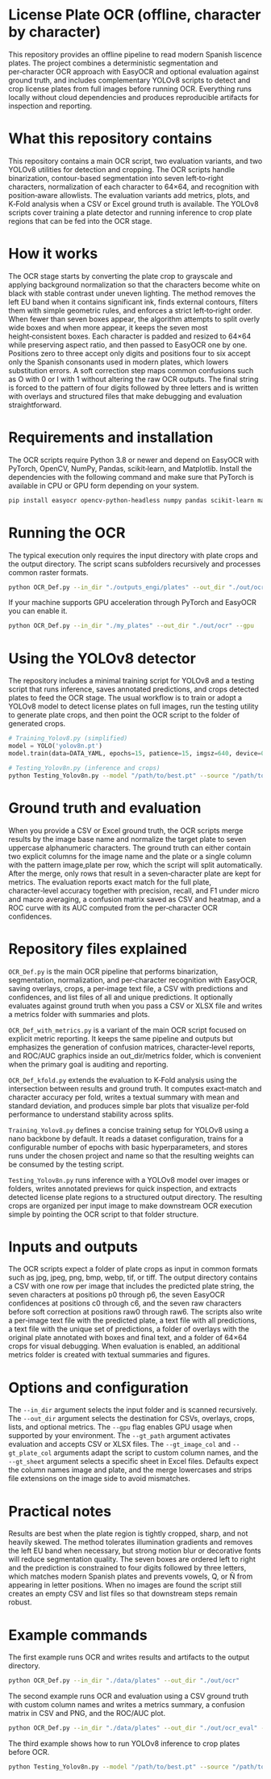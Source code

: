# License Plate OCR (offline, character by character)

This repository provides an offline pipeline to read modern Spanish liscence plates. The project combines a deterministic segmentation and per‑character OCR approach with EasyOCR and optional evaluation against ground truth, and includes complementary YOLOv8 scripts to detect and crop license plates from full images before running OCR. Everything runs locally without cloud dependencies and produces reproducible artifacts for inspection and reporting.

# What this repository contains

This repository contains a main OCR script, two evaluation variants, and two YOLOv8 utilities for detection and cropping. The OCR scripts handle binarization, contour-based segmentation into seven left‑to‑right characters, normalization of each character to 64×64, and recognition with position‑aware allowlists. The evaluation variants add metrics, plots, and K‑Fold analysis when a CSV or Excel ground truth is available. The YOLOv8 scripts cover training a plate detector and running inference to crop plate regions that can be fed into the OCR stage.

# How it works

The OCR stage starts by converting the plate crop to grayscale and applying background normalization so that the characters become white on black with stable contrast under uneven lighting. The method removes the left EU band when it contains significant ink, finds external contours, filters them with simple geometric rules, and enforces a strict left‑to‑right order. When fewer than seven boxes appear, the algorithm attempts to split overly wide boxes and when more appear, it keeps the seven most height‑consistent boxes. Each character is padded and resized to 64×64 while preserving aspect ratio, and then passed to EasyOCR one by one. Positions zero to three accept only digits and positions four to six accept only the Spanish consonants used in modern plates, which lowers substitution errors. A soft correction step maps common confusions such as O with 0 or I with 1 without altering the raw OCR outputs. The final string is forced to the pattern of four digits followed by three letters and is written with overlays and structured files that make debugging and evaluation straightforward.

# Requirements and installation

The OCR scripts require Python 3.8 or newer and depend on EasyOCR with PyTorch, OpenCV, NumPy, Pandas, scikit‑learn, and Matplotlib. Install the dependencies with the following command and make sure that PyTorch is available in CPU or GPU form depending on your system.

```bash
pip install easyocr opencv-python-headless numpy pandas scikit-learn matplotlib
```

# Running the OCR

The typical execution only requires the input directory with plate crops and the output directory. The script scans subfolders recursively and processes common raster formats.

```bash
python OCR_Def.py --in_dir "./outputs_engi/plates" --out_dir "./out/ocr_chars_easyocr_local"
```

If your machine supports GPU acceleration through PyTorch and EasyOCR you can enable it.

```bash
python OCR_Def.py --in_dir "./my_plates" --out_dir "./out/ocr" --gpu
```

# Using the YOLOv8 detector

The repository includes a minimal training script for YOLOv8 and a testing script that runs inference, saves annotated predictions, and crops detected plates to feed the OCR stage. The usual workflow is to train or adopt a YOLOv8 model to detect license plates on full images, run the testing utility to generate plate crops, and then point the OCR script to the folder of generated crops.

```python
# Training_Yolov8.py (simplified)
model = YOLO('yolov8n.pt')
model.train(data=DATA_YAML, epochs=15, patience=15, imgsz=640, device=0, workers=2, batch=16, project=SAVE_ROOT, name="plates_v8n", exist_ok=True)
```

```bash
# Testing_Yolov8n.py (inference and crops)
python Testing_Yolov8n.py --model "/path/to/best.pt" --source "/path/to/images_or_folder" --outdir "/path/to/outputs" --conf 0.50 --imgsz 1280
```

# Ground truth and evaluation

When you provide a CSV or Excel ground truth, the OCR scripts merge results by the image base name and normalize the target plate to seven uppercase alphanumeric characters. The ground truth can either contain two explicit columns for the image name and the plate or a single column with the pattern image,plate per row, which the script will split automatically. After the merge, only rows that result in a seven‑character plate are kept for metrics. The evaluation reports exact match for the full plate, character‑level accuracy together with precision, recall, and F1 under micro and macro averaging, a confusion matrix saved as CSV and heatmap, and a ROC curve with its AUC computed from the per‑character OCR confidences.

# Repository files explained

`OCR_Def.py` is the main OCR pipeline that performs binarization, segmentation, normalization, and per‑character recognition with EasyOCR, saving overlays, crops, a per‑image text file, a CSV with predictions and confidences, and list files of all and unique predictions. It optionally evaluates against ground truth when you pass a CSV or XLSX file and writes a metrics folder with summaries and plots.

`OCR_Def_with_metrics.py` is a variant of the main OCR script focused on explicit metric reporting. It keeps the same pipeline and outputs but emphasizes the generation of confusion matrices, character‑level reports, and ROC/AUC graphics inside an out_dir/metrics folder, which is convenient when the primary goal is auditing and reporting.

`OCR_Def_kfold.py` extends the evaluation to K‑Fold analysis using the intersection between results and ground truth. It computes exact‑match and character accuracy per fold, writes a textual summary with mean and standard deviation, and produces simple bar plots that visualize per‑fold performance to understand stability across splits.

`Training_Yolov8.py` defines a concise training setup for YOLOv8 using a nano backbone by default. It reads a dataset configuration, trains for a configurable number of epochs with basic hyperparameters, and stores runs under the chosen project and name so that the resulting weights can be consumed by the testing script.

`Testing_Yolov8n.py` runs inference with a YOLOv8 model over images or folders, writes annotated previews for quick inspection, and extracts detected license plate regions to a structured output directory. The resulting crops are organized per input image to make downstream OCR execution simple by pointing the OCR script to that folder structure.

# Inputs and outputs

The OCR scripts expect a folder of plate crops as input in common formats such as jpg, jpeg, png, bmp, webp, tif, or tiff. The output directory contains a CSV with one row per image that includes the predicted plate string, the seven characters at positions p0 through p6, the seven EasyOCR confidences at positions c0 through c6, and the seven raw characters before soft correction at positions raw0 through raw6. The scripts also write a per‑image text file with the predicted plate, a text file with all predictions, a text file with the unique set of predictions, a folder of overlays with the original plate annotated with boxes and final text, and a folder of 64×64 crops for visual debugging. When evaluation is enabled, an additional metrics folder is created with textual summaries and figures.

# Options and configuration

The `--in_dir` argument selects the input folder and is scanned recursively. The `--out_dir` argument selects the destination for CSVs, overlays, crops, lists, and optional metrics. The `--gpu` flag enables GPU usage when supported by your environment. The `--gt_path` argument activates evaluation and accepts CSV or XLSX files. The `--gt_image_col` and `--gt_plate_col` arguments adapt the script to custom column names, and the `--gt_sheet` argument selects a specific sheet in Excel files. Defaults expect the column names image and plate, and the merge lowercases and strips file extensions on the image side to avoid mismatches.

# Practical notes

Results are best when the plate region is tightly cropped, sharp, and not heavily skewed. The method tolerates illumination gradients and removes the left EU band when necessary, but strong motion blur or decorative fonts will reduce segmentation quality. The seven boxes are ordered left to right and the prediction is constrained to four digits followed by three letters, which matches modern Spanish plates and prevents vowels, Q, or Ñ from appearing in letter positions. When no images are found the script still creates an empty CSV and list files so that downstream steps remain robust.


# Example commands

The first example runs OCR and writes results and artifacts to the output directory.

```bash
python OCR_Def.py --in_dir "./data/plates" --out_dir "./out/ocr"
```

The second example runs OCR and evaluation using a CSV ground truth with custom column names and writes a metrics summary, a confusion matrix in CSV and PNG, and the ROC/AUC plot.

```bash
python OCR_Def.py --in_dir "./data/plates" --out_dir "./out/ocr_eval" --gt_path "./groundtruth.csv" --gt_image_col "foto" --gt_plate_col "matricula"
```

The third example shows how to run YOLOv8 inference to crop plates before OCR.

```bash
python Testing_Yolov8n.py --model "/path/to/best.pt" --source "/path/to/images" --outdir "/path/to/outputs" --conf 0.50 --imgsz 1280
```


